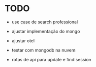 # TODO

- use case de search professional


- ajustar implementação do mongo
- ajustar otel
- testar com mongodb na nuvem
- rotas de api para update e find session